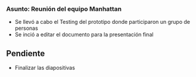 ### Asunto: Reunión del equipo Manhattan 
- Se llevó a cabo el Testing del prototipo donde participaron un grupo de personas
- Se inció a editar el documento para la presentación final 

## Pendiente 
- Finalizar las diapositivas 
